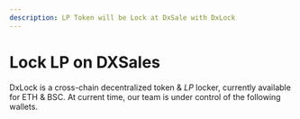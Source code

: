 ```yaml
---
description: LP Token will be Lock at DxSale with DxLock
---
```


# Lock LP on DXSales

DxLock is a cross-chain decentralized token & _LP_ locker, currently available for ETH & BSC. At current time, our team is under control of the following wallets.

